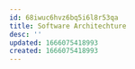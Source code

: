 ```yaml
---
id: 68iwuc6hvz6bq5i6l8r53qa
title: Software Architechture
desc: ''
updated: 1666075418993
created: 1666075418993
---
```

